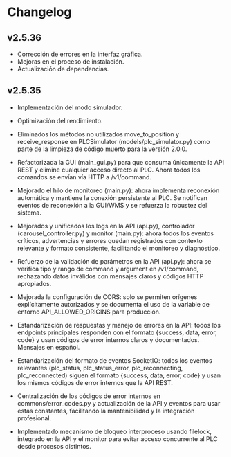 # Changelog

## v2.5.36

- Corrección de errores en la interfaz gráfica.
- Mejoras en el proceso de instalación.
- Actualización de dependencias.

## v2.5.35

- Implementación del modo simulador.
- Optimización del rendimiento.

- Eliminados los métodos no utilizados move_to_position y receive_response en PLCSimulator (models/plc_simulator.py) como parte de la limpieza de código muerto para la versión 2.0.0.

- Refactorizada la GUI (main_gui.py) para que consuma únicamente la API REST y elimine cualquier acceso directo al PLC. Ahora todos los comandos se envían vía HTTP a /v1/command.

- Mejorado el hilo de monitoreo (main.py): ahora implementa reconexión automática y mantiene la conexión persistente al PLC. Se notifican eventos de reconexión a la GUI/WMS y se refuerza la robustez del sistema.

- Mejorados y unificados los logs en la API (api.py), controlador (carousel_controller.py) y monitor (main.py): ahora todos los eventos críticos, advertencias y errores quedan registrados con contexto relevante y formato consistente, facilitando el monitoreo y diagnóstico.

- Refuerzo de la validación de parámetros en la API (api.py): ahora se verifica tipo y rango de command y argument en /v1/command, rechazando datos inválidos con mensajes claros y códigos HTTP apropiados.
- Mejorada la configuración de CORS: solo se permiten orígenes explícitamente autorizados y se documenta el uso de la variable de entorno API_ALLOWED_ORIGINS para producción.

- Estandarización de respuestas y manejo de errores en la API: todos los endpoints principales responden con el formato {success, data, error, code} y usan códigos de error internos claros y documentados. Mensajes en español.

- Estandarización del formato de eventos SocketIO: todos los eventos relevantes (plc_status, plc_status_error, plc_reconnecting, plc_reconnected) siguen el formato {success, data, error, code} y usan los mismos códigos de error internos que la API REST.

- Centralización de los códigos de error internos en commons/error_codes.py y actualización de la API y eventos para usar estas constantes, facilitando la mantenibilidad y la integración profesional.

- Implementado mecanismo de bloqueo interproceso usando filelock, integrado en la API y el monitor para evitar acceso concurrente al PLC desde procesos distintos.
